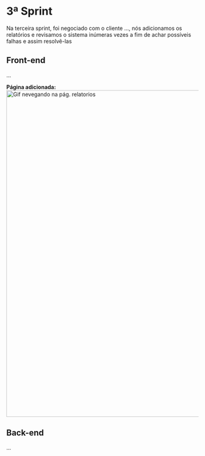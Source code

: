 # 3ª Sprint
Na terceira sprint, foi negociado com o cliente ..., nós adicionamos os relatórios e revisamos o sistema inúmeras vezes a fim de achar possíveis falhas e assim resolvê-las

## Front-end
...

**Página adicionada:**
<img src="/doc/front-end/#" alt="Gif nevegando na pág. relatorios" width="855" >

## Back-end
...
